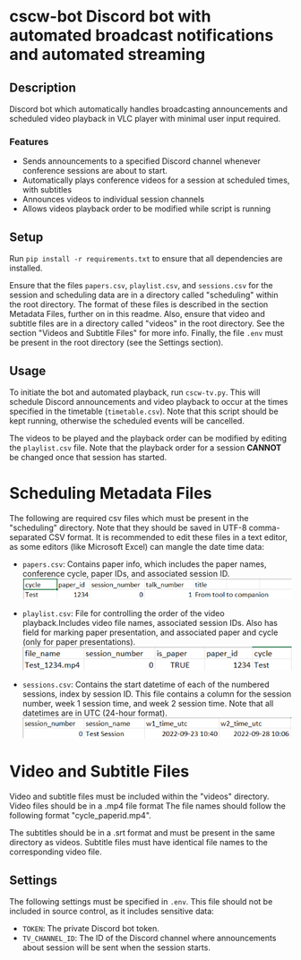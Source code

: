 # cscw-bot Discord bot with automated broadcast notifications and automated streaming

## Description
Discord bot which automatically handles broadcasting announcements and scheduled video playback in VLC player with minimal user input required. 

### Features
- Sends announcements to a specified Discord channel whenever conference sessions are about to start. 
- Automatically plays conference videos for a session at scheduled times, with subtitles
- Announces videos to individual session channels
- Allows videos playback order to be modified while script is running



## Setup
Run `pip install -r requirements.txt` to ensure that all dependencies are installed. 

Ensure that the files `papers.csv`, `playlist.csv`, and `sessions.csv` for the session and scheduling data are in a directory called "scheduling" within the root directory. The format of these files is described in the section Metadata Files, further on in this readme. Also, ensure that video and subtitle files are in a directory called "videos" in the root directory. See the section "Videos and Subtitle Files" for more info. Finally, the file `.env` must be present in the root directory (see the Settings section).


## Usage
To initiate the bot and automated playback, run `cscw-tv.py`. This will schedule Discord announcements and video playback to occur at the times specified in the timetable (`timetable.csv`). Note that this script should be kept running, otherwise the scheduled events will be cancelled. 

The videos to be played and the playback order can be modified by editing the `playlist.csv` file. Note that the playback order for a session **CANNOT** be changed once that session has started.


# Scheduling Metadata Files
The following are required csv files which must be present in the "scheduling" directory. Note that they should be saved in UTF-8 comma-separated CSV format. It is recommended to edit these files in a text editor, as some editors (like Microsoft Excel) can mangle the date time data:


- `papers.csv`: Contains paper info, which includes the paper names, conference cycle, paper IDs, and associated session ID. \
![plot](./docs/papers.png)

- `playlist.csv`: File for controlling the order of the video playback.Includes video file names, associated session IDs. Also has field for marking paper presentation, and associated paper and cycle (only for paper presentations). \
![plot](./docs/playlist.png)

- `sessions.csv`: Contains the start datetime of each of the numbered sessions, index by session ID. This file contains a column for the session number, week 1 session time, and week 2 session time. Note that all datetimes are in UTC (24-hour format).\
![plot](./docs/sessions.png)

# Video and Subtitle Files
Video and subtitle files must be included within the "videos" directory. Video files should be in a .mp4 file format The file names should follow the following format "cycle_paperid.mp4".

 The subtitles should be in a .srt format and must be present in the same directory as videos. Subtitle files must have identical file names to the corresponding video file.


## Settings
The following settings must be specified in `.env`. This file should not be included in source control, as it includes sensitive data:
- `TOKEN`: The private Discord bot token. 
- `TV_CHANNEL_ID`: The ID of the Discord channel where announcements about session will be sent when the session starts.